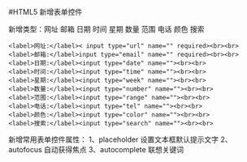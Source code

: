 #HTML5 新增表单控件


新增类型：网址 邮箱 日期 时间 星期 数量 范围 电话 颜色 搜索

```
<label>网址:</label>< input type="url" name="" required><br><br> 
<label>邮箱:</label>input type="email" name="" required><br><br> 
<label>日期:</label><input type="date" name=""><br><br> 
<label>时间:</label><input type="time" name=""><br><br> 
<label>星期:</label><input type="week" name=""><br><br> 
<label>数量:</label><input type="number" name=""><br><br>
<label>范围:</label><input type="range" name=""><br><br> 
<label>电话:</label><input type="tel" name=""><br><br> 
<label>颜色:</label><input type="color" name=""><br><br> 
<label>搜索:</label><input type="search" name=""><br><br>
```

新增常用表单控件属性：
1、placeholder 设置文本框默认提示文字
2、autofocus 自动获得焦点
3、autocomplete 联想关键词

